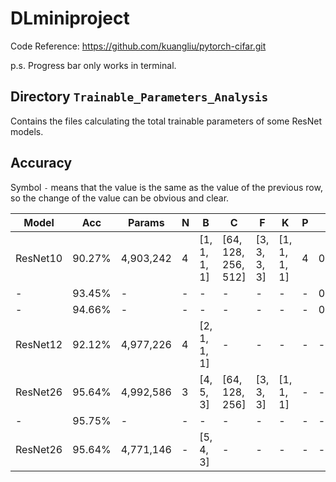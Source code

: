 # DLminiproject

Code Reference: https://github.com/kuangliu/pytorch-cifar.git

p.s. Progress bar only works in terminal.

## Directory `Trainable_Parameters_Analysis`

Contains the files calculating the total trainable parameters of some ResNet models.

## Accuracy

Symbol `-` means that the value is the same as the value of the previous row, so the change of the value can be obvious and clear.

| Model  | Acc  |Params   |N|B           | C                 | F          | K          |P|LR   |E|
|--------|------|---------|-|------------|-------------------|------------|------------|-|-----|---|
|ResNet10|90.27%|4,903,242|4|[1, 1, 1, 1]|[64, 128, 256, 512]|[3, 3, 3, 3]|[1, 1, 1, 1]|4|0.001|200|
|-       |93.45%|-        |-|-           |-                  |-           |-           |-|0.01 |-|
|-       |94.66%|-        |-|-           |-                  |-           |-           |-|0.1  |-|
|ResNet12|92.12%|4,977,226|4|[2, 1, 1, 1]|-                  |-           |-           |-|-    |-|
|ResNet26|95.64%|4,992,586|3|[4, 5, 3]   |[64, 128, 256]     |[3, 3, 3]   |[1, 1, 1]   |-|-    |-|
|-       |95.75%|-        |-|-           |-                  |-           |-           |-|-    |400|
|ResNet26|95.64%|4,771,146|-|[5, 4, 3]   |-                  |-           |-           |-|-    |200|
